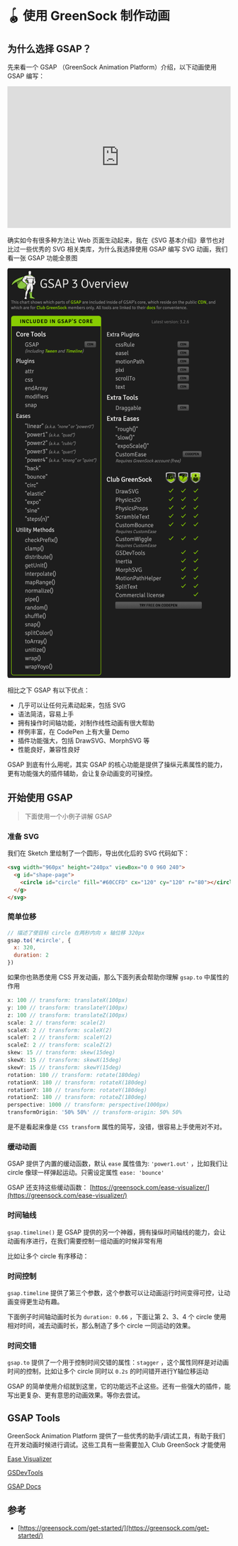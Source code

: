 # 🪀 使用 GreenSock 制作动画

## 为什么选择 GSAP？

先来看一个 GSAP （GreenSock Animation Platform）介绍，以下动画使用 GSAP 编写：

<iframe
  height="320"
  style="width: 100%;"
  scrolling="no"
  frameborder="no"
  loading="lazy"
  allowtransparency="true"
  allowfullscreen="true"
  src="https://codepen.io/GreenSock/embed/yhEmn?height=320&theme-id=light&default-tab=result"
  title="GreenSock Home Page Animation - GSAP 3"
>
  See the Pen <a href='https://codepen.io/GreenSock/pen/yhEmn'>GreenSock Home Page Animation - GSAP 3</a> by GreenSock
  (<a href='https://codepen.io/GreenSock'>@GreenSock</a>) on <a href='https://codepen.io'>CodePen</a>.
</iframe>

确实如今有很多种方法让 Web 页面生动起来，我在《SVG 基本介绍》章节也对比过一些优秀的 SVG 相关类库，为什么我选择使用 GSAP 编写 SVG 动画，我们看一张 GSAP 功能全景图

![chapter4-1](./public/chapter4-1.png)

相比之下 GSAP 有以下优点：

- 几乎可以让任何元素动起来，包括 SVG
- 语法简洁，容易上手
- 拥有操作时间轴功能，对制作线性动画有很大帮助
- 样例丰富，在 CodePen 上有大量 Demo
- 插件功能强大，包括 DrawSVG、MorphSVG 等
- 性能良好，兼容性良好

GSAP 到底有什么用呢，其实 GSAP 的核心功能是提供了操纵元素属性的能力，更有功能强大的插件辅助，会让复杂动画变的可操控。

## 开始使用 GSAP

> 下面使用一个小例子讲解 GSAP

### 准备 SVG

我们在 Sketch 里绘制了一个圆形，导出优化后的 SVG 代码如下：

```html
<svg width="960px" height="240px" viewBox="0 0 960 240">
  <g id="shape-page">
    <circle id="circle" fill="#60CCFD" cx="120" cy="120" r="80"></circle>
  </g>
</svg>
```

### 简单位移

```js
// 描述了使目标 circle 在两秒内向 x 轴位移 320px
gsap.to('#circle', {
  x: 320,
  duration: 2
})
```

<EmbedCodepen title="GSAP Circle Animation 1" pen="LYpKqbm" />

如果你也熟悉使用 CSS 开发动画，那么下面列表会帮助你理解 `gsap.to` 中属性的作用

```js
x: 100 // transform: translateX(100px)
y: 100 // transform: translateY(100px)
z: 100 // transform: translateZ(100px)
scale: 2 // transform: scale(2)
scaleX: 2 // transform: scaleX(2)
scaleY: 2 // transform: scaleY(2)
scaleZ: 2 // transform: scaleZ(2)
skew: 15 // transform: skew(15deg)
skewX: 15 // transform: skewX(15deg)
skewY: 15 // transform: skewY(15deg)
rotation: 180 // transform: rotate(180deg)
rotationX: 180 // transform: rotateX(180deg)
rotationY: 180 // transform: rotateY(180deg)
rotationZ: 180 // transform: rotateZ(180deg)
perspective: 1000 // transform: perspective(1000px)
transformOrigin: '50% 50%' // transform-origin: 50% 50%
```

是不是看起来像是 `CSS transform` 属性的简写，没错，很容易上手使用对不对。

### 缓动动画

GSAP 提供了内置的缓动函数，默认 `ease` 属性值为: `'power1.out'` ，比如我们让 circle 像球一样弹起运动。只需设定属性 `ease: 'bounce'`

<EmbedCodepen title="GSAP Circle Animation 2" pen="YzyoBgb" />

GSAP 还支持这些缓动函数： [https://greensock.com/ease-visualizer/](https://greensock.com/ease-visualizer/)

### 时间轴线

`gsap.timeline()` 是 GSAP 提供的另一个神器，拥有操纵时间轴线的能力，会让动画有序进行，在我们需要控制一组动画的时候非常有用

比如让多个 circle 有序移动：

<EmbedCodepen title="GSAP Circle Animation 3" pen="zYvVbYL" />

### 时间控制

`gsap.timeline` 提供了第三个参数，这个参数可以让动画运行时间变得可控，让动画变得更生动有趣。

下面例子时间轴动画时长为 `duration: 0.66` ，下面让第 2、3、4 个 circle 使用相对时间，减去动画时长，那么制造了多个 circle 一同运动的效果。

<EmbedCodepen title="GSAP Circle Animation 4" pen="gOaNEwr" />

### 时间交错

`gsap.to` 提供了一个用于控制时间交错的属性：`stagger` ，这个属性同样是对动画时间的控制，比如让多个 circle 同时以 `0.2s` 的时间错开进行Y轴位移运动

<EmbedCodepen title="GSAP Circle Animation 5" pen="pojXYVK" />

GSAP 的简单使用介绍就到这里，它的功能远不止这些。还有一些强大的插件，能写出更复杂、更有意思的动画效果。等你去尝试。

## GSAP Tools

GreenSock Animation Platform 提供了一些优秀的助手/调试工具，有助于我们在开发动画时候进行调试。这些工具有一些需要加入 Club GreenSock 才能使用

[Ease Visualizer](https://greensock.com/ease-visualizer)

[GSDevTools](https://greensock.com/gsdevtools/)

[GSAP Docs](https://greensock.com/docs/v3/Plugins/MotionPathHelper)

## 参考

- [https://greensock.com/get-started/](https://greensock.com/get-started/)
